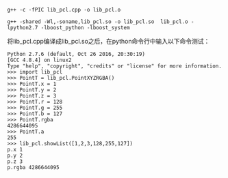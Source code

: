 `g++ -c -fPIC lib_pcl.cpp -o lib_pcl.o`

`g++ -shared -Wl,-soname,lib_pcl.so -o lib_pcl.so  lib_pcl.o -lpython2.7 -lboost_python -lboost_system`

将lib_pcl.cpp编译成lib_pcl.so之后，在python命令行中输入以下命令测试：

```
Python 2.7.6 (default, Oct 26 2016, 20:30:19) 
[GCC 4.8.4] on linux2
Type "help", "copyright", "credits" or "license" for more information.
>>> import lib_pcl
>>> PointT = lib_pcl.PointXYZRGBA()
>>> PointT.x = 1
>>> PointT.y = 2
>>> PointT.z = 3
>>> PointT.r = 128
>>> PointT.g = 255
>>> PointT.b = 127
>>> PointT.rgba
4286644095
>>> PointT.a
255
>>> lib_pcl.showList([1,2,3,128,255,127])
p.x 1
p.y 2
p.z 3
p.rgba 4286644095
```
